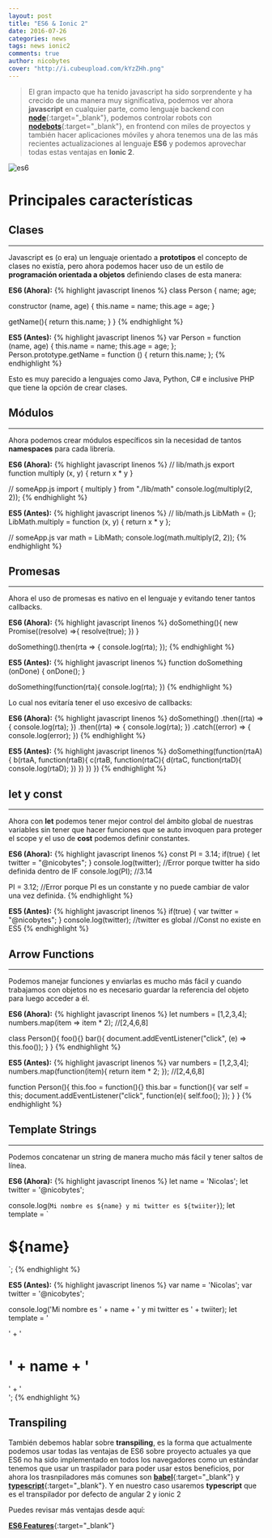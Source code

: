 ```yaml
---
layout: post
title: "ES6 & Ionic 2"
date: 2016-07-26
categories: news
tags: news ionic2
comments: true
author: nicobytes
cover: "http://i.cubeupload.com/kYzZHh.png"
---
```


> El gran impacto que ha tenido javascript ha sido sorprendente y ha crecido de una manera muy significativa, podemos ver ahora **javascript** en cualquier parte, como lenguaje backend con [**node**](https://nodejs.org/en/){:target="_blank"}, podemos controlar robots con [**nodebots**](http://nodebots.io/){:target="_blank"}, en frontend con miles de proyectos y también hacer aplicaciones móviles y ahora tenemos una de las más recientes actualizaciones al lenguaje **ES6** y podemos aprovechar todas estas ventajas en **Ionic 2**.

<img class="img-responsive" src="http://i.cubeupload.com/kYzZHh.png" alt="es6">

# Principales características 

## **Clases**
<hr/>

Javascript es (o era) un lenguaje orientado a **prototipos** el concepto de clases no existía, pero ahora podemos hacer uso de un estilo de **programación orientada a objetos** definiendo clases de esta manera:

**ES6 (Ahora):**
{% highlight javascript linenos %}
class Person {
  name;
  age;

  constructor (name, age) {
    this.name = name;
    this.age = age;
  }

  getName(){
    return this.name;
  }
}
{% endhighlight %}

**ES5 (Antes):**
{% highlight javascript linenos %}
var Person = function (name, age) {
    this.name = name;
    this.age = age;
};
Person.prototype.getName = function () {
    return this.name;
};
{% endhighlight %}

Esto es muy parecido a lenguajes como Java, Python, C# e inclusive PHP que tiene la opción de crear clases.

## **Módulos** 
<hr/>

Ahora podemos crear módulos específicos sin la necesidad de tantos **namespaces** para cada librería.

**ES6 (Ahora):**
{% highlight javascript linenos %}
//  lib/math.js
export function multiply (x, y) { return x * y }

//  someApp.js
import { multiply } from "./lib/math"
console.log(multiply(2, 2));
{% endhighlight %}

**ES5 (Antes):**
{% highlight javascript linenos %}
//  lib/math.js
LibMath = {};
LibMath.multiply = function (x, y) { return x * y };

//  someApp.js
var math = LibMath;
console.log(math.multiply(2, 2));
{% endhighlight %}

## **Promesas** 
<hr/>

Ahora el uso de promesas es nativo en el lenguaje y evitando tener tantos callbacks.

**ES6 (Ahora):**
{% highlight javascript linenos %}
doSomething(){
   new Promise((resolve) =>{
     resolve(true);
   })
}

doSomething().then(rta => {
  console.log(rta);
});
{% endhighlight %}

**ES5 (Antes):**
{% highlight javascript linenos %}
function doSomething (onDone) {
  onDone();
}

doSomething(function(rta){
  console.log(rta);
})
{% endhighlight %}

Lo cual nos evitaría tener el uso excesivo de callbacks:

**ES6 (Ahora):**
{% highlight javascript linenos %}
doSomething()
.then((rta) => {
  console.log(rta);
})
.then((rta) => {
  console.log(rta);
})
.catch((error) => {
  console.log(error);
})
{% endhighlight %}

**ES5 (Antes):**
{% highlight javascript linenos %}
doSomething(function(rtaA){
  b(rtaA, function(rtaB){
    c(rtaB, function(rtaC){
      d(rtaC, function(rtaD){
        console.log(rtaD);
      })
    })
  })
})
{% endhighlight %}

## **let y const** 
<hr/>

Ahora con **let** podemos tener mejor control del ámbito global de nuestras variables sin tener que hacer funciones que se auto invoquen para proteger el scope y el uso de **cost** podemos definir constantes.

**ES6 (Ahora):**
{% highlight javascript linenos %}
const PI = 3.14;
if(true) {
  let twitter = "@nicobytes";
}
console.log(twitter); //Error porque twitter ha sido definida dentro de IF
console.log(PI); //3.14

PI = 3.12; //Error porque PI es un constante y no puede cambiar de valor una vez definida.
{% endhighlight %}

**ES5 (Antes):**
{% highlight javascript linenos %}
if(true) {
  var twitter = "@nicobytes";
}
console.log(twitter); //twitter es global
//Const no existe en ES5
{% endhighlight %}

## **Arrow Functions** 
<hr/>

Podemos manejar funciones y enviarlas es mucho más fácil y cuando trabajamos con objetos no es necesario guardar la referencia del objeto para luego acceder a él.

**ES6 (Ahora):**
{% highlight javascript linenos %}
let numbers = [1,2,3,4];
numbers.map(item => item * 2); //[2,4,6,8]

class Person(){
  foo(){}
  bar(){
    document.addEventListener("click", (e) => this.foo());
  } 
}
{% endhighlight %}

**ES5 (Antes):**
{% highlight javascript linenos %}
var numbers = [1,2,3,4];
numbers.map(function(item){
  return item * 2;
}); //[2,4,6,8]

function Person(){
  this.foo = function(){}
  this.bar = function(){
    var self = this;
    document.addEventListener("click", function(e){
      self.foo();
    });
  }
}
{% endhighlight %}

## **Template Strings** 
<hr/>

Podemos concatenar un string de manera mucho más fácil y tener saltos de línea.

**ES6 (Ahora):**
{% highlight javascript linenos %}
let name = 'Nicolas';
let twitter = '@nicobytes';

console.log(`Mi nombre es ${name} y mi twitter es ${twiiter}`);
let template = `<div>
  <h1>${name}</h1>
</div>`;
{% endhighlight %}

**ES5 (Antes):**
{% highlight javascript linenos %}
var name = 'Nicolas';
var twitter = '@nicobytes';

console.log('Mi nombre es ' + name + ' y mi twitter es ' + twiiter);
let template = '<div>' +
  '<h1>' + name  + '</h1>' +
'</div>';
{% endhighlight %}

## Transpiling

También debemos hablar sobre **transpiling**, es la forma que actualmente podemos usar todas las ventajas de ES6 sobre proyecto actuales ya que ES6 no ha sido implementado en todos los navegadores como un estándar tenemos que usar un traspilador para poder usar estos beneficios, por ahora los trasnpiladores más comunes son [**babel**](https://babeljs.io/){:target="_blank"} y [**typescript**](https://www.typescriptlang.org/){:target="_blank"}. Y en nuestro caso usaremos **typescript** que es el transpilador por defecto de angular 2 y ionic 2

Puedes revisar más ventajas desde aquí:

[**ES6 Features**](http://es6-features.org/){:target="_blank"}